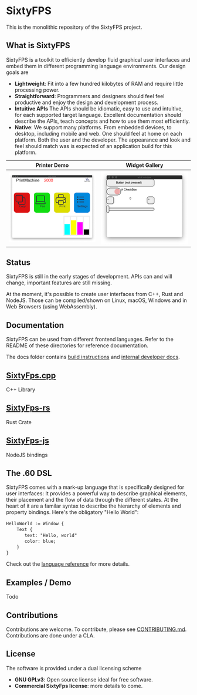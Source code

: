 # SixtyFPS

This is the monolithic repository of the SixtyFPS project.

## What is SixtyFPS

SixtyFPS is a toolkit to efficiently develop fluid graphical user interfaces and embed them in different programming language environments.
Our design goals are

 - **Lightweight**: Fit into a few hundred kilobytes of RAM and require little processing power.
 - **Straightforward**: Programmers and designers should feel feel productive and enjoy the design and development process.
 - **Intuitive APIs** The APIs should be idiomatic, easy to use and intuitive, for each supported target language. Excellent documentation
   should describe the APIs, teach concepts and how to use them most efficiently.
 - **Native**: We support many platforms. From embedded devices, to desktop, including mobile and web. One should feel at 
   home on each platform. Both the user and the developer. The appearance and look and feel should match was is expected of 
   an application build for this platform.

| Printer Demo | Widget Gallery |
|--------------|----------------|
| [![Screenshot of the Printer Demo](resources/printerdemo_screenshot.png "Printer Demo")](https://www.sixtyfps.io/demos/printerdemo/) | [![Screenshot of the Gallery Demo](resources/gallery_screenshot.png "Gallery Demo")](https://www.sixtyfps.io/demos/gallery/) |

## Status

SixtyFPS is still in the early stages of development. APIs can and will change, important features are still missing.

At the moment, it's possible to create user interfaces from C++, Rust and NodeJS. Those can be compiled/shown on Linux, macOS, Windows and in Web Browsers (using WebAssembly).

## Documentation

SixtyFPS can be used from different frontend languages. Refer to the README of these directories for reference documentation.

The docs folder contains [build instructions](docs/building.md) and [internal developer docs](docs/development.md).

## [SixtyFps.cpp](api/sixtyfps-cpp)
 
C++ Library

## [SixtyFps-rs](api/sixtyfps-rs)
 
Rust Crate

## [SixtyFps-js](api/sixtyfps-js)

NodeJS bindings
 
## The .60 DSL

SixtyFPS comes with a mark-up language that is specifically designed for user interfaces: It provides a powerful way to
describe graphical elements, their placement and the flow of data through the different states. At the heart of it are a familar syntax to describe the hierarchy of elements and property bindings. Here's the obligatory "Hello World":

```60
HelloWorld := Window {
    Text {
       text: "Hello, world"
       color: blue;
    }
}
```

Check out the [language reference](docs/langref.md) for more details.

## Examples / Demo

Todo

## Contributions

Contributions are welcome.
To contribute, please see [CONTRIBUTING.md](CONTRIBUTING.md).
Contributions are done under a CLA.

## License

The software is provided under a dual licensing scheme

 - **GNU GPLv3**: Open source license ideal for free software.
 - **Commercial SixtyFps license**: more details to come.
